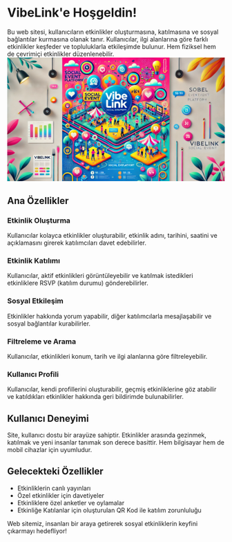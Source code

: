 # VibeLink'e Hoşgeldin!
Bu web sitesi, kullanıcıların etkinlikler oluşturmasına, katılmasına ve sosyal bağlantılar kurmasına olanak tanır. Kullanıcılar, ilgi alanlarına göre farklı etkinlikler keşfeder ve topluluklarla etkileşimde bulunur. Hem fiziksel hem de çevrimiçi etkinlikler düzenlenebilir.
![VibeLink Poster](Assets/PictureScreen.PNG)

## Ana Özellikler

### Etkinlik Oluşturma
Kullanıcılar kolayca etkinlikler oluşturabilir, etkinlik adını, tarihini, saatini ve açıklamasını girerek katılımcıları davet edebilirler.

### Etkinlik Katılımı
Kullanıcılar, aktif etkinlikleri görüntüleyebilir ve katılmak istedikleri etkinliklere RSVP (katılım durumu) gönderebilirler.

### Sosyal Etkileşim
Etkinlikler hakkında yorum yapabilir, diğer katılımcılarla mesajlaşabilir ve sosyal bağlantılar kurabilirler.

### Filtreleme ve Arama
Kullanıcılar, etkinlikleri konum, tarih ve ilgi alanlarına göre filtreleyebilir.

### Kullanıcı Profili
Kullanıcılar, kendi profillerini oluşturabilir, geçmiş etkinliklerine göz atabilir ve katıldıkları etkinlikler hakkında geri bildirimde bulunabilirler.

## Kullanıcı Deneyimi

Site, kullanıcı dostu bir arayüze sahiptir. Etkinlikler arasında gezinmek, katılmak ve yeni insanlar tanımak son derece basittir. Hem bilgisayar hem de mobil cihazlar için uyumludur.

## Gelecekteki Özellikler

- Etkinliklerin canlı yayınları
- Özel etkinlikler için davetiyeler
- Etkinliklere özel anketler ve oylamalar
- Etkinliğe Katılanlar için oluşturulan QR Kod ile katılım zorunluluğu

Web sitemiz, insanları bir araya getirerek sosyal etkinliklerin keyfini çıkarmayı hedefliyor!
